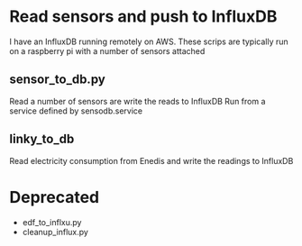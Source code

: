 # Read sensors and push to InfluxDB

I have an InfluxDB running remotely on AWS. These scrips are typically run on a raspberry pi with a number of
sensors attached

## sensor_to_db.py
Read a number of sensors are write the reads to InfluxDB
Run from a service defined by sensodb.service

## linky_to_db
Read electricity consumption from Enedis and write the readings to InfluxDB

# Deprecated
* edf_to_inflxu.py
* cleanup_influx.py